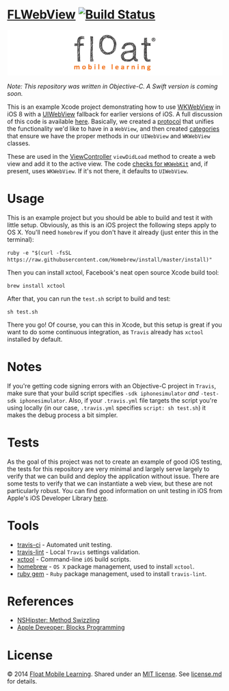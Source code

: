 [FLWebView](https://github.com/floatlearning/FLWebView/) [![Build Status](https://travis-ci.org/floatlearning/FLWebView.svg?branch=master)](https://travis-ci.org/floatlearning/FLWebView)
=========

[![](./float-logo.png)](http://floatlearning.com/)

*Note: This repository was written in Objective-C. A Swift version is coming soon.*

This is an example Xcode project demonstrating how to use [WKWebView](https://developer.apple.com/library/ios/documentation/WebKit/Reference/WKWebView_Ref/index.html) in iOS 8 with a [UIWebView](https://developer.apple.com/library/ios/documentation/UIKit/Reference/UIWebView_Class/index.html#//apple_ref/doc/uid/TP40006950) fallback for earlier versions of iOS. A full discussion of this code is available [here](#). Basically, we created a [protocol](http://iosdevelopertips.com/objective-c/the-basics-of-protocols-and-delegates.html) that unifies the functionality we'd like to have in a `WebView`, and then created [categories](http://macdevelopertips.com/objective-c/objective-c-categories.html) that ensure we have the proper methods in our `UIWebView` and `WKWebView` classes.

These are used in the [ViewController](./FLWebView/ViewController.m) `viewDidLoad` method to create a web view and add it to the active view. The code [checks for `WKWebKit`](https://github.com/floatlearning/FLWebView/blob/master/FLWebView/ViewController.m#L29) and, if present, uses `WKWebView`. If it's not there, it defaults to `UIWebView`.

# Usage

This is an example project but you should be able to build and test it with little setup. Obviously, as this is an iOS project the following steps apply to OS X. You'll need `homebrew` if you don't have it already (just enter this in the terminal):

```
ruby -e "$(curl -fsSL https://raw.githubusercontent.com/Homebrew/install/master/install)"
```

Then you can install xctool, Facebook's neat open source Xcode build tool:

```
brew install xctool
```

After that, you can run the `test.sh` script to build and test:

```
sh test.sh
```

There you go! Of course, you can this in Xcode, but this setup is great if you want to do some continuous integration, as `Travis` already has `xctool` installed by default.

# Notes

If you're getting code signing errors with an Objective-C project in `Travis`, make sure that your build script specifies `-sdk iphonesimulator` *and* `-test-sdk iphonesimulator`. Also, if your `.travis.yml` file targets the script you're using locally (in our case, `.travis.yml` specifies `script: sh test.sh`) it makes the debug process a bit simpler.

# Tests

As the goal of this project was not to create an example of good iOS testing, the tests for this repository are very minimal and largely serve largely to verify that we can build and deploy the application without issue. There are some tests to verify that we can instantiate a web view, but these are not particularly robust. You can find good information on unit testing in iOS from Apple's iOS Developer Library [here](https://developer.apple.com/library/ios/samplecode/UnitTests/Listings/ReadMe_txt.html#//apple_ref/doc/uid/DTS40011742-ReadMe_txt-DontLinkElementID_10).

# Tools

* [travis-ci](https://travis-ci.org/) - Automated unit testing.
* [travis-lint](http://docs.travis-ci.com/user/getting-started/#Validate-Your-.travis.yml) - Local `Travis` settings validation.
* [xctool](https://github.com/facebook/xctool) - Command-line `iOS` build scripts.
* [homebrew](http://brew.sh/) - `OS X` package management, used to install `xctool`.
* [ruby gem](https://rubygems.org/) - `Ruby` package management, used to install `travis-lint`.

# References

* [NSHipster: Method Swizzling](http://nshipster.com/method-swizzling/)
* [Apple Deveoper: Blocks Programming](https://developer.apple.com/library/mac/documentation/Cocoa/Conceptual/Blocks/Articles/bxDeclaringCreating.html#//apple_ref/doc/uid/TP40007502-CH4-SW1)

# License

&copy; 2014 [Float Mobile Learning](http://floatlearning.com/). Shared under an [MIT license](https://en.wikipedia.org/wiki/MIT_License). See [license.md](./license.md) for details.
